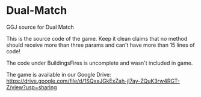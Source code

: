 # Dual-Match
GGJ source for Dual Match

This is the source code of the game. Keep it clean claims that no method should receive more than three params and can't have more than 15 lines of code!

The code under BuildingsFires is uncomplete and wasn't included in game.

The game is available in our Google Drive: https://drive.google.com/file/d/1SQxxJGkExZah-jl7ay-ZQuK3rw4RGT-Z/view?usp=sharing
